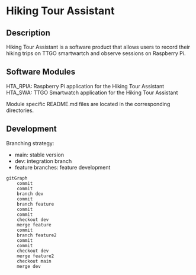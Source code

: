 # Hiking Tour Assistant

## Description

Hiking Tour Assistant is a software product that allows users to record their hiking trips on TTGO smartwartch and observe sessions on Raspberry Pi. 

## Software Modules

HTA_RPIA: Raspberry Pi application for the Hiking Tour Assistant  
HTA_SWA: TTGO Smartwatch application for the Hiking Tour Assistant  

Module specific README.md files are located in the corresponding directories.

## Development
 
Branching strategy:
- main: stable version
- dev: integration branch
- feature branches: feature development

```mermaid
gitGraph
    commit
    commit
    branch dev
    commit
    branch feature
    commit
    commit
    checkout dev
    merge feature
    commit
    branch feature2
    commit
    commit
    checkout dev
    merge feature2
    checkout main
    merge dev
```
